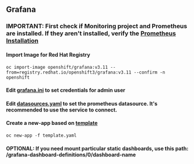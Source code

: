 ## Grafana

### IMPORTANT: First check if Monitoring project and Prometheus are installed. If they aren't installed, verify the [Prometheus Installation](../Prometheus)

#### Import Image for Red Hat Registry

`oc import-image openshift/grafana:v3.11 --from=registry.redhat.io/openshift3/grafana:v3.11 --confirm -n openshift`

#### Edit [grafana.ini](ConfigMaps/grafana.ini) to set credentials for admin user 

#### Edit [datasources.yaml](Secrets/datasources.yaml) to set the prometheus datasource. It's recommended to use the service to connect.


#### Create a new-app based on [template](template.yaml)

`oc new-app -f template.yaml`

#### OPTIONAL: If you need mount particular static dashboards, use this path: /grafana-dashboard-definitions/0/dashboard-name

